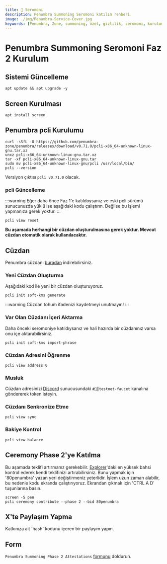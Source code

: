 ```yaml
---
title: 🎊 Seromoni
description: Penumbra Summoning Seromoni katılım rehberi.
image: ./img/Penumbra-Service-Cover.jpg
keywords: [Penumbra, Zone, summoning, özel, gizlilik, seromoni, kurulum]
---
```


# Penumbra Summoning Seromoni Faz 2 Kurulum

## Sistemi Güncelleme
```shell
apt update && apt upgrade -y
```

## Screen Kurulması
```shell
apt install screen
```

## Penumbra pcli Kurulumu
```
curl -sSfL -O https://github.com/penumbra-zone/penumbra/releases/download/v0.71.0/pcli-x86_64-unknown-linux-gnu.tar.xz
unxz pcli-x86_64-unknown-linux-gnu.tar.xz
tar -xf pcli-x86_64-unknown-linux-gnu.tar
sudo mv pcli-x86_64-unknown-linux-gnu/pcli /usr/local/bin/
pcli --version
```
Versiyon çıktısı `pcli v0.71.0` olacak.

### pcli Güncelleme

:::warning
Eğer daha önce Faz 1'e katıldoysanız ve eski pcli sürümü sunucunuzda yüklü ise aşağıdaki kodu çalıştırın. Değilse bu işlemi yapmanıza gerek yoktur.
:::

```shell
pcli view reset
```
**Bu aşamada herhangi bir cüzdan oluşturulmasına gerek yoktur. Mevcut cüzdan otomatik olarak kullanılacaktır.**

## Cüzdan
Penumbra cüzdanı [buradan](https://chromewebstore.google.com/detail/penumbra-wallet/lkpmkhpnhknhmibgnmmhdhgdilepfghe) indirebilirsiniz.

### Yeni Cüzdan Oluşturma
Aşağıdaki kod ile yeni bir cüzdan oluşturuyoruz.
```shell 
pcli init soft-kms generate
```  
:::warning
Cüzdan tohum ifadenizi kaydetmeyi unutmayın!
:::

### Var Olan Cüzdanı İçeri Aktarma
Daha önceki seromoniye katıldıysanız ve hali hazırda bir cüzdanınız varsa onu içe aktarabilirsiniz.
```shell
pcli init soft-kms import-phrase
```

### Cüzdan Adresini Öğrenme
```shell
pcli view address 0
```

### Musluk
Cüzdan adresinizi [Discord](https://discord.gg/T7E5U929AV) sunucusundaki `#🚰┃testnet-faucet` kanalına göndererek token isteyin.

### Cüzdanı Senkronize Etme
```shell
pcli view sync
```

### Bakiye Kontrol
```shell
pcli view balance
```

## Ceremony Phase 2'ye Katılma

Bu aşamada teklifi artırmanız gerekebilir. [Explorer](https://summoning.penumbra.zone/phase/2)'daki en yüksek bahsi kontrol ederek kendi teklifinizi artırabilirsiniz. Bunu yapmak için '80penumbra' yazan yeri değiştirmeniz yeterlidir. İşlem uzun zaman alabilir, bu nedenle kodu ekranda çalıştırıyoruz. Ekrandan çıkmak için 'CTRL A D' tuşunlarına basın.
```shell
screen -S pen
pcli ceremony contribute --phase 2 --bid 80penumbra
```

## X'te Paylaşım Yapma
Katkınıza ait 'hash' kodunu içeren bir paylaşım yapın.

## Form
`Penumbra Summoning Phase 2 Attestations` [formunu](https://form.asana.com/?k=THhk7qmp3IDwCvXWTPHkow&d=1206052071402903) doldurun.

